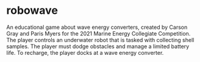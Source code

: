 # robowave
An educational game about wave energy converters, created by Carson Gray and Paris Myers for the 2021 Marine Energy Collegiate Competition. The player controls an underwater robot that is tasked with collecting shell samples. The player must dodge obstacles and manage a limited battery life. To recharge, the player docks at a wave energy converter.
